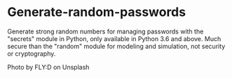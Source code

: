 # Generate-random-passwords
Generate strong random numbers for managing passwords with the "secrets" module in Python, only available in Python 3.6 and above.
Much secure than the "random" module for modeling and simulation, not security or cryptography.

Photo by FLY:D on Unsplash 
